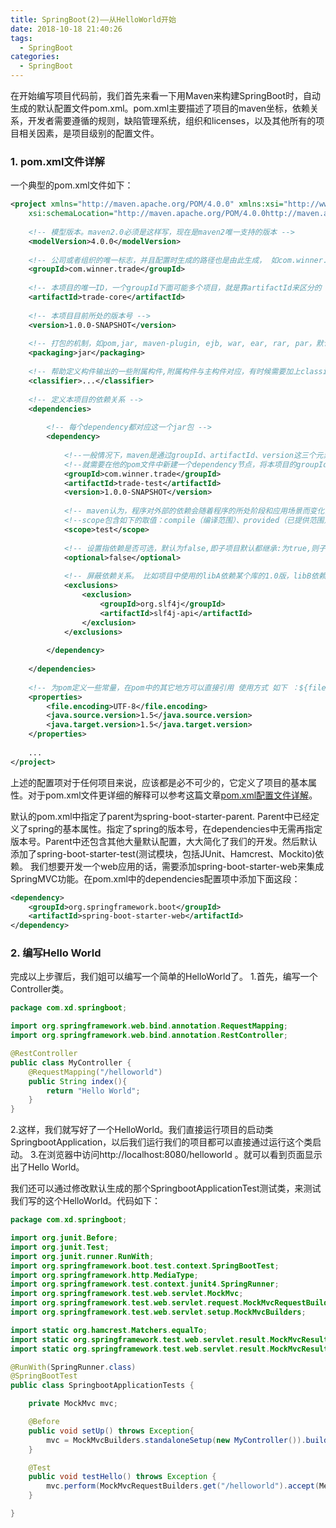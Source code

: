 ```yaml
---
title: SpringBoot(2)——从HelloWorld开始
date: 2018-10-18 21:40:26
tags: 
  - SpringBoot
categories:
  - SpringBoot
---
```


在开始编写项目代码前，我们首先来看一下用Maven来构建SpringBoot时，自动生成的默认配置文件pom.xml。pom.xml主要描述了项目的maven坐标，依赖关系，开发者需要遵循的规则，缺陷管理系统，组织和licenses，以及其他所有的项目相关因素，是项目级别的配置文件。
<!--more-->

###  1. pom.xml文件详解
一个典型的pom.xml文件如下：

```xml
<project xmlns="http://maven.apache.org/POM/4.0.0" xmlns:xsi="http://www.w3.org/2001/XMLSchema-instance"
	xsi:schemaLocation="http://maven.apache.org/POM/4.0.0http://maven.apache.org/xsd/maven-4.0.0.xsd">
 
	<!-- 模型版本。maven2.0必须是这样写，现在是maven2唯一支持的版本 -->
	<modelVersion>4.0.0</modelVersion>
 
	<!-- 公司或者组织的唯一标志，并且配置时生成的路径也是由此生成， 如com.winner.trade，maven会将该项目打成的jar包放本地路径：/com/winner/trade -->
	<groupId>com.winner.trade</groupId>
 
	<!-- 本项目的唯一ID，一个groupId下面可能多个项目，就是靠artifactId来区分的 -->
	<artifactId>trade-core</artifactId>
 
	<!-- 本项目目前所处的版本号 -->
	<version>1.0.0-SNAPSHOT</version>
 
	<!-- 打包的机制，如pom,jar, maven-plugin, ejb, war, ear, rar, par，默认为jar -->
	<packaging>jar</packaging>
 
	<!-- 帮助定义构件输出的一些附属构件,附属构件与主构件对应，有时候需要加上classifier才能唯一的确定该构件 不能直接定义项目的classifer,因为附属构件不是项目直接默认生成的，而是由附加的插件帮助生成的 -->
	<classifier>...</classifier>
 
	<!-- 定义本项目的依赖关系 -->
	<dependencies>
 
		<!-- 每个dependency都对应这一个jar包 -->
		<dependency>
 
			<!--一般情况下，maven是通过groupId、artifactId、version这三个元素值（俗称坐标）来检索该构件， 然后引入你的工程。如果别人想引用你现在开发的这个项目（前提是已开发完毕并发布到了远程仓库），--> 
			<!--就需要在他的pom文件中新建一个dependency节点，将本项目的groupId、artifactId、version写入， maven就会把你上传的jar包下载到他的本地 -->
			<groupId>com.winner.trade</groupId>
			<artifactId>trade-test</artifactId>
			<version>1.0.0-SNAPSHOT</version>
 
			<!-- maven认为，程序对外部的依赖会随着程序的所处阶段和应用场景而变化，所以maven中的依赖关系有作用域(scope)的限制。 -->
			<!--scope包含如下的取值：compile（编译范围）、provided（已提供范围）、runtime（运行时范围）、test（测试范围）、system（系统范围） -->
			<scope>test</scope>
 
			<!-- 设置指依赖是否可选，默认为false,即子项目默认都继承:为true,则子项目必需显示的引入，与dependencyManagement里定义的依赖类似  -->
			<optional>false</optional>
 
			<!-- 屏蔽依赖关系。 比如项目中使用的libA依赖某个库的1.0版，libB依赖某个库的2.0版，现在想统一使用2.0版，就应该屏蔽掉对1.0版的依赖 -->
			<exclusions>
				<exclusion>
					<groupId>org.slf4j</groupId>
					<artifactId>slf4j-api</artifactId>
				</exclusion>
			</exclusions>
 
		</dependency>
 
	</dependencies>
 
	<!-- 为pom定义一些常量，在pom中的其它地方可以直接引用 使用方式 如下 ：${file.encoding} -->
	<properties>
		<file.encoding>UTF-8</file.encoding>
		<java.source.version>1.5</java.source.version>
		<java.target.version>1.5</java.target.version>
	</properties>
 
	...
</project>
```
上述的配置项对于任何项目来说，应该都是必不可少的，它定义了项目的基本属性。对于pom.xml文件更详细的解释可以参考这篇文章[pom.xml配置文件详解](https://blog.csdn.net/u012152619/article/details/51485297# "pom.xml配置文件详解")。

默认的pom.xml中指定了parent为spring-boot-starter-parent. Parent中已经定义了spring的基本属性。指定了spring的版本号，在dependencies中无需再指定版本号。Parent中还包含其他大量默认配置，大大简化了我们的开发。然后默认添加了spring-boot-starter-test(测试模块，包括JUnit、Hamcrest、Mockito)依赖。
我们想要开发一个web应用的话，需要添加spring-boot-starter-web来集成SpringMVC功能。在pom.xml中的dependencies配置项中添加下面这段：
```xml
<dependency>
    <groupId>org.springframework.boot</groupId>
    <artifactId>spring-boot-starter-web</artifactId>
</dependency>
```
### 2. 编写Hello World
完成以上步骤后，我们姐可以编写一个简单的HelloWorld了。
1.首先，编写一个Controller类。
```java
package com.xd.springboot;

import org.springframework.web.bind.annotation.RequestMapping;
import org.springframework.web.bind.annotation.RestController;

@RestController
public class MyController {
    @RequestMapping("/helloworld")
    public String index(){
        return "Hello World";
    }
}
```
2.这样，我们就写好了一个HelloWorld。我们直接运行项目的启动类SpringbootApplication，以后我们运行我们的项目都可以直接通过运行这个类启动。
3.在浏览器中访问http://localhost:8080/helloworld 。就可以看到页面显示出了Hello World。

我们还可以通过修改默认生成的那个SpringbootApplicationTest测试类，来测试我们写的这个HelloWorld。代码如下：
```java
package com.xd.springboot;

import org.junit.Before;
import org.junit.Test;
import org.junit.runner.RunWith;
import org.springframework.boot.test.context.SpringBootTest;
import org.springframework.http.MediaType;
import org.springframework.test.context.junit4.SpringRunner;
import org.springframework.test.web.servlet.MockMvc;
import org.springframework.test.web.servlet.request.MockMvcRequestBuilders;
import org.springframework.test.web.servlet.setup.MockMvcBuilders;

import static org.hamcrest.Matchers.equalTo;
import static org.springframework.test.web.servlet.result.MockMvcResultMatchers.content;
import static org.springframework.test.web.servlet.result.MockMvcResultMatchers.status;

@RunWith(SpringRunner.class)
@SpringBootTest
public class SpringbootApplicationTests {

    private MockMvc mvc;

    @Before
    public void setUp() throws Exception{
        mvc = MockMvcBuilders.standaloneSetup(new MyController()).build();
    }

    @Test
    public void testHello() throws Exception {
        mvc.perform(MockMvcRequestBuilders.get("/helloworld").accept(MediaType.APPLICATION_JSON)).andExpect(status().isOk()).andExpect(content().string(equalTo("Hello World")));
    }

}

```